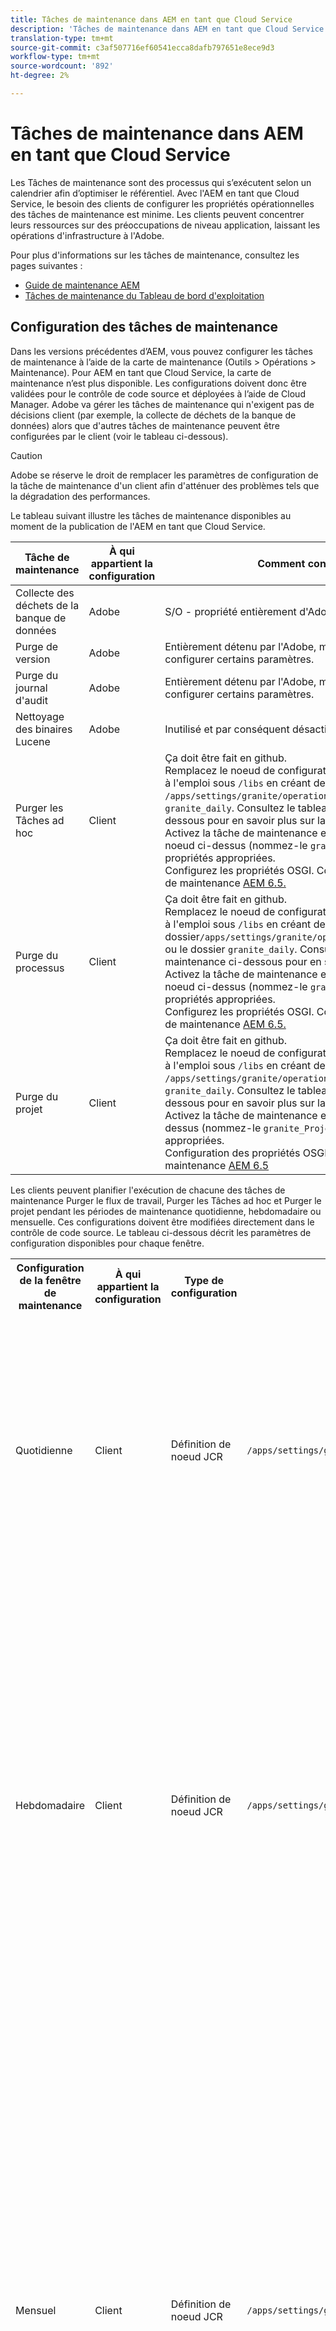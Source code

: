 ```yaml
---
title: Tâches de maintenance dans AEM en tant que Cloud Service
description: 'Tâches de maintenance dans AEM en tant que Cloud Service '
translation-type: tm+mt
source-git-commit: c3af507716ef60541ecca8dafb797651e8ece9d3
workflow-type: tm+mt
source-wordcount: '892'
ht-degree: 2%

---
```



# Tâches de maintenance dans AEM en tant que Cloud Service

Les Tâches de maintenance sont des processus qui s’exécutent selon un calendrier afin d’optimiser le référentiel. Avec l&#39;AEM en tant que Cloud Service, le besoin des clients de configurer les propriétés opérationnelles des tâches de maintenance est minime. Les clients peuvent concentrer leurs ressources sur des préoccupations de niveau application, laissant les opérations d&#39;infrastructure à l&#39;Adobe.

Pour plus d&#39;informations sur les tâches de maintenance, consultez les pages suivantes :

* [Guide de maintenance AEM](https://helpx.adobe.com/experience-manager/kb/AEM6-Maintenance-Guide.html)
* [Tâches de maintenance du Tableau de bord d&#39;exploitation](https://helpx.adobe.com/experience-manager/6-5/sites/administering/using/operations-dashboard.html#AutomatedMaintenanceTasks)

## Configuration des tâches de maintenance

Dans les versions précédentes d’AEM, vous pouvez configurer les tâches de maintenance à l’aide de la carte de maintenance (Outils > Opérations > Maintenance). Pour AEM en tant que Cloud Service, la carte de maintenance n’est plus disponible. Les configurations doivent donc être validées pour le contrôle de code source et déployées à l’aide de Cloud Manager. Adobe va gérer les tâches de maintenance qui n&#39;exigent pas de décisions client (par exemple, la collecte de déchets de la banque de données) alors que d&#39;autres tâches de maintenance peuvent être configurées par le client (voir le tableau ci-dessous).

>[!CAUTION]
>
>Adobe se réserve le droit de remplacer les paramètres de configuration de la tâche de maintenance d&#39;un client afin d&#39;atténuer des problèmes tels que la dégradation des performances.

Le tableau suivant illustre les tâches de maintenance disponibles au moment de la publication de l&#39;AEM en tant que Cloud Service.

| Tâche de maintenance | À qui appartient la configuration | Comment configurer (facultatif) |
|---|---|---|
| Collecte des déchets de la banque de données | Adobe | S/O - propriété entièrement d&#39;Adobe |
| Purge de version | Adobe | Entièrement détenu par l&#39;Adobe, mais à l&#39;avenir, les clients pourront configurer certains paramètres. |
| Purge du journal d&#39;audit | Adobe | Entièrement détenu par l&#39;Adobe, mais à l&#39;avenir, les clients pourront configurer certains paramètres. |
| Nettoyage des binaires Lucene | Adobe | Inutilisé et par conséquent désactivé par l’Adobe. |
| Purger les Tâches ad hoc | Client | Ça doit être fait en github. <br> Remplacez le noeud de configuration de la fenêtre de maintenance prêt à l&#39;emploi sous `/libs` en créant des propriétés sous le dossier `/apps/settings/granite/operations/maintenance/granite_weekly` ou `granite_daily`. Consultez le tableau de la fenêtre de maintenance ci-dessous pour en savoir plus sur la configuration. <br> Activez la tâche de maintenance en ajoutant un autre noeud sous le noeud ci-dessus (nommez-le `granite_TaskPurgeTask`) avec les propriétés appropriées. <br> Configurez les propriétés OSGI. Consultez la documentation de la Tâche de maintenance [AEM 6.5.](https://helpx.adobe.com/experience-manager/kb/AEM6-Maintenance-Guide.html) |
| Purge du processus | Client | Ça doit être fait en github. <br> Remplacez le noeud de configuration de la fenêtre de maintenance prêt à l&#39;emploi sous `/libs` en créant des propriétés sous le dossier`/apps/settings/granite/operations/maintenance/granite_weekly` ou le dossier `granite_daily`. Consultez le tableau de la fenêtre de maintenance ci-dessous pour en savoir plus sur la configuration. <br> Activez la tâche de maintenance en ajoutant un autre noeud sous le noeud ci-dessus (nommez-le `granite_WorkflowPurgeTask`) avec les propriétés appropriées. <br> Configurez les propriétés OSGI. Consultez la documentation de la Tâche de maintenance [AEM 6.5.](https://helpx.adobe.com/experience-manager/kb/AEM6-Maintenance-Guide.html) |
| Purge du projet | Client | Ça doit être fait en github. <br> Remplacez le noeud de configuration de la fenêtre de maintenance prêt à l&#39;emploi sous `/libs` en créant des propriétés sous le dossier `/apps/settings/granite/operations/maintenance/granite_weekly` ou `granite_daily`. Consultez le tableau de la fenêtre de maintenance ci-dessous pour en savoir plus sur la configuration. <br> Activez la tâche de maintenance en ajoutant un noeud sous le noeud ci-dessus (nommez-le `granite_ProjectPurgeTask`) avec les propriétés appropriées. <br> Configuration des propriétés OSGI Voir la documentation de la Tâche de maintenance [AEM 6.5](https://helpx.adobe.com/experience-manager/kb/AEM6-Maintenance-Guide.html) |

Les clients peuvent planifier l&#39;exécution de chacune des tâches de maintenance Purger le flux de travail, Purger les Tâches ad hoc et Purger le projet pendant les périodes de maintenance quotidienne, hebdomadaire ou mensuelle. Ces configurations doivent être modifiées directement dans le contrôle de code source. Le tableau ci-dessous décrit les paramètres de configuration disponibles pour chaque fenêtre.

<table>
  <tr>
    <th>Configuration de la fenêtre de maintenance</th>
    <th>À qui appartient la configuration</th>
    <th>Type de configuration</th>
    <th>Emplacement</th>
    <th>Exemple</th>
    <th>Paramètres</th>
  </tr>
  <tr>
    <td>Quotidienne</td>
    <td>Client</td>
    <td>Définition de noeud JCR</td>
    <td><code>/apps/settings/granite/operations/maintenance/granite_daily </code></td>
    <td>Voir l'exemple de code 1 ci-dessous</td>
   <td>
    <ul>
    <li><strong>windowSchedule</strong> = daily (cette valeur ne doit pas être modifiée)</li>
    <li><strong>windowStartTime</strong> = HH:MM utilisant comme horloge de 24 heures. Définit le moment où les Tâches de maintenance associées à la fenêtre de maintenance quotidienne doivent commencer à s'exécuter.</li>
    <li><strong>windowEndTime</strong> = HH:MM utilisant comme horloge de 24 heures. Définit quand les Tâches de maintenance associées à la fenêtre Maintenance quotidienne doivent cesser d'être exécutées si elles ne sont pas encore terminées.</li>
    </ul> </td> 
  </tr>
  <tr>
    <td>Hebdomadaire</td>
    <td>Client</td>
    <td>Définition de noeud JCR</td>
    <td><code>/apps/settings/granite/operations/maintenance/granite_weekly</code></td>
    <td>Voir l'exemple de code 2 ci-dessous</td>
     <td>
    <ul>
    <li><strong>windowSchedule</strong> = hebdomadaire (cette valeur ne doit pas être modifiée)</li>
    <li><strong>windowStartTime</strong> = HH:MM utilisant comme horloge de 24 heures. Définit le moment où les Tâches de maintenance associées à la fenêtre de maintenance hebdomadaire doivent commencer à s'exécuter.</li>
    <li><strong>windowEndTime</strong> = HH:MM utilisant comme horloge de 24 heures. Définit quand les Tâches de maintenance associées à la fenêtre de maintenance hebdomadaire doivent cesser d'être exécutées si elles ne sont pas encore terminées.</li>
    <li><strong>windowScheduleWeekdays = Tableau de 2 valeurs comprises entre 1 et 7. par ex. [5,5].</strong> La première valeur du tableau est le jour de début de la planification de la tâche et la seconde est le jour de fin de l'arrêt de la tâche. L’heure exacte du début et de la fin est régie par windowStartTime et windowEndTime, respectivement.</li>
    </ul> </td> 
  </tr>
  <tr>
    <td>Mensuel</td>
    <td>Client</td>
    <td>Définition de noeud JCR</td>
    <td><code>/apps/settings/granite/operations/maintenance/granite_monthly</code></td>
    <td>Voir l'exemple de code 3 ci-dessous</td>
     <td>
    <ul>
    <li><strong>windowSchedule</strong> = daily (cette valeur ne doit pas être modifiée)</li>
    <li><strong>windowStartTime</strong> = HH:MM utilisant comme horloge de 24 heures. Définit le moment où les Tâches de maintenance associées à la fenêtre de maintenance mensuelle doivent commencer à s'exécuter.</li>
    <li><strong>windowEndTime</strong> = HH:MM utilisant comme horloge de 24 heures. Définit quand les Tâches de maintenance associées à la fenêtre de maintenance mensuelle doivent cesser d'être exécutées si elles ne sont pas encore terminées.</li>
    <li><strong>windowScheduleWeekdays = Tableau de 2 valeurs comprises entre 1 et 7. par ex. [5,5].</strong> La première valeur du tableau est le jour de début de la planification de la tâche et la seconde est le jour de fin de l'arrêt de la tâche. L’heure exacte du début et de la fin est régie par windowStartTime et windowEndTime, respectivement.</li>
    <li><strong>windowFirstLastStartDay - 0/1</strong> 0 pour planifier la première semaine du mois ou 1 pour planifier la dernière semaine du mois. L’absence d’une valeur planifierait efficacement les tâches tous les jours, comme régi par windowScheduleWeekdays tous les mois.</li>
    </ul> </td> 
  </tr>
</table>

Exemple de code 1

```xml
<?xml version="1.0" encoding="UTF-8"?>
<jcr:root xmlns:sling="http://sling.apache.org/jcr/sling/1.0" 
  xmlns:jcr="http://www.jcp.org/jcr/1.0" 
  jcr:primaryType="sling:Folder"
  sling:configCollectionInherit="true"
  sling:configPropertyInherit="true"
  windowSchedule="daily"
  windowStartTime="03:00"
  windowEndTime="05:00"
 />
```

Exemple de code 2

```xml
<?xml version="1.0" encoding="UTF-8"?>
<jcr:root xmlns:sling="http://sling.apache.org/jcr/sling/1.0" 
   xmlns:jcr="http://www.jcp.org/jcr/1.0"
   jcr:primaryType="sling:Folder"
   sling:configCollectionInherit="true"
   sling:configPropertyInherit="true"
   windowEndTime="15:30"
   windowSchedule="weekly"
   windowScheduleWeekdays="[5,5]"
   windowStartTime="14:30"/>
```

Exemple de code 3

```xml
<?xml version="1.0" encoding="UTF-8"?>
<jcr:root xmlns:sling="http://sling.apache.org/jcr/sling/1.0" 
   xmlns:jcr="http://www.jcp.org/jcr/1.0"
   jcr:primaryType="sling:Folder"
   sling:configCollectionInherit="true"
   sling:configPropertyInherit="true"
   windowEndTime="15:30"
   windowSchedule="monthly"
   windowFirstLastStartDay=0
   windowScheduleWeekdays="[5,5]"
   windowStartTime="14:30"/>
```

